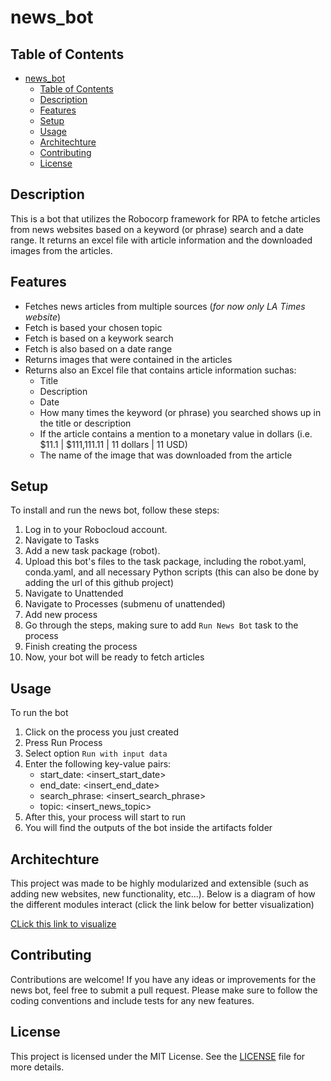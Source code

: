 # news_bot

## Table of Contents
- [news\_bot](#news_bot)
  - [Table of Contents](#table-of-contents)
  - [Description](#description)
  - [Features](#features)
  - [Setup](#setup)
  - [Usage](#usage)
  - [Architechture](#architechture)
  - [Contributing](#contributing)
  - [License](#license)


## Description

This is a bot that utilizes the Robocorp framework for RPA to fetche articles from news websites based on a keyword (or phrase) search and a date range. It returns an excel file with article information and the downloaded images from the articles.

## Features

- Fetches news articles from multiple sources (*for now only LA Times website*)
- Fetch is based your chosen topic
- Fetch is based on a keywork search
- Fetch is also based on a date range
- Returns images that were contained in the articles
- Returns also an Excel file that contains article information suchas:
  - Title
  - Description
  - Date
  - How many times the keyword (or phrase) you searched shows up in the title or description
  - If the article contains a mention to a monetary value in dollars (i.e. $11.1 | $111,111.11 | 11 dollars | 11 USD)
  - The name of the image that was downloaded from the article

## Setup

To install and run the news bot, follow these steps:

1. Log in to your Robocloud account.
2. Navigate to Tasks
3. Add a new task package (robot).
4. Upload this bot's files to the task package, including the robot.yaml, conda.yaml, and all necessary Python scripts (this can also be done by adding the url of this github project)
5. Navigate to Unattended
6. Navigate to Processes (submenu of unattended)
7. Add new process
8. Go through the steps, making sure to add `Run News Bot` task to the process
9. Finish creating the process
10. Now, your bot will be ready to fetch articles

## Usage

To run the bot

1. Click on the process you just created
2. Press Run Process
3. Select option `Run with input data`
4. Enter the following key-value pairs:
   - start_date: <insert_start_date>
   - end_date: <insert_end_date>
   - search_phrase: <insert_search_phrase>
   - topic: <insert_news_topic>
5. After this, your process will start to run
6. You will find the outputs of the bot inside the artifacts folder

## Architechture

This project was made to be highly modularized and extensible (such as adding new websites, new functionality, etc...). Below is a diagram of how the different modules interact (click the link below for better visualization)

[CLick this link to visualize](https://tinyurl.com/newsbotdiagram)

## Contributing

Contributions are welcome! If you have any ideas or improvements for the news bot, feel free to submit a pull request. Please make sure to follow the coding conventions and include tests for any new features.

## License

This project is licensed under the MIT License. See the [LICENSE](LICENSE) file for more details.